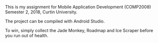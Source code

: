 This is my assignment for Mobile Application Development (COMP2008) Semester 2, 2018, Curtin University.

The project can be compiled with Android Studio.

To win, simply collect the Jade Monkey, Roadmap and Ice Scraper before you run out of health.